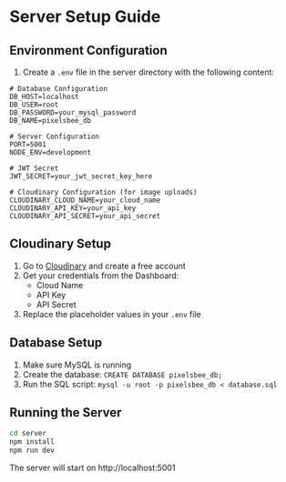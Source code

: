 # Server Setup Guide

## Environment Configuration

1. Create a `.env` file in the server directory with the following content:

```env
# Database Configuration
DB_HOST=localhost
DB_USER=root
DB_PASSWORD=your_mysql_password
DB_NAME=pixelsbee_db

# Server Configuration
PORT=5001
NODE_ENV=development

# JWT Secret
JWT_SECRET=your_jwt_secret_key_here

# Cloudinary Configuration (for image uploads)
CLOUDINARY_CLOUD_NAME=your_cloud_name
CLOUDINARY_API_KEY=your_api_key
CLOUDINARY_API_SECRET=your_api_secret
```

## Cloudinary Setup

1. Go to [Cloudinary](https://cloudinary.com/) and create a free account
2. Get your credentials from the Dashboard:
   - Cloud Name
   - API Key
   - API Secret
3. Replace the placeholder values in your `.env` file

## Database Setup

1. Make sure MySQL is running
2. Create the database: `CREATE DATABASE pixelsbee_db;`
3. Run the SQL script: `mysql -u root -p pixelsbee_db < database.sql`

## Running the Server

```bash
cd server
npm install
npm run dev
```

The server will start on http://localhost:5001 